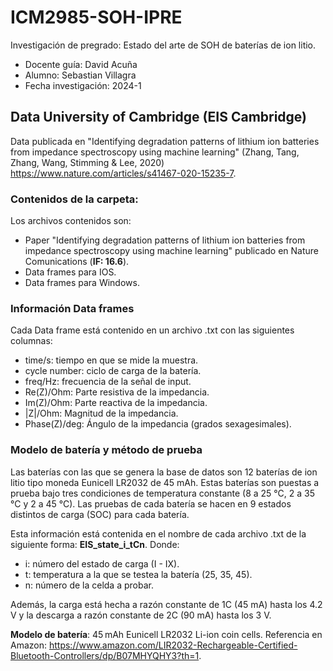 # ICM2985-SOH-IPRE
Investigación de pregrado: Estado del arte de SOH de baterías de ion litio.

* Docente guía: David Acuña
* Alumno: Sebastian Villagra
* Fecha investigación: 2024-1

## Data University of Cambridge (EIS Cambridge)
Data publicada en "Identifying degradation patterns of lithium ion batteries from impedance spectroscopy using machine learning" (Zhang, Tang, Zhang, Wang, Stimming & Lee, 2020) https://www.nature.com/articles/s41467-020-15235-7.

### Contenidos de la carpeta:
Los archivos contenidos son:
* Paper "Identifying degradation patterns of lithium ion batteries from impedance spectroscopy using machine learning" publicado en Nature Comunications (**IF: 16.6**).
* Data frames para IOS.
* Data frames para Windows.

### Información Data frames
Cada Data frame está contenido en un archivo .txt con las siguientes columnas:
* time/s: tiempo en que se mide la muestra.
* cycle number: ciclo de carga de la batería.
* freq/Hz: frecuencia de la señal de input.
* Re(Z)/Ohm: Parte resistiva de la impedancia.
* Im(Z)/Ohm: Parte reactiva de la impedancia.
* |Z|/Ohm: Magnitud de la impedancia.
* Phase(Z)/deg: Ángulo de la impedancia (grados sexagesimales).

### Modelo de batería y método de prueba
Las baterías con las que se genera la base de datos son 12 baterías de ion litio tipo moneda Eunicell LR2032 de 45 mAh. Estas baterías son puestas a prueba bajo tres condiciones de temperatura constante (8 a 25 °C, 2 a 35 °C y 2 a 45 °C). Las pruebas de cada batería se hacen en 9 estados distintos de carga (SOC) para cada batería. 

Esta información está contenida en el nombre de cada archivo .txt de la siguiente forma:
**EIS_state_i_tCn**. Donde:

* i: número del estado de carga (I - IX).
* t: temperatura a la que se testea la batería (25, 35, 45).
* n: número de la celda a probar.

Además, la carga está hecha a razón constante de 1C (45 mA) hasta los 4.2 V y la descarga a razón constante de 2C (90 mA) hasta los 3 V.

**Modelo de batería**: 45 mAh Eunicell LR2032 Li-ion coin cells.
Referencia en Amazon: https://www.amazon.com/LIR2032-Rechargeable-Certified-Bluetooth-Controllers/dp/B07MHYQHY3?th=1.


##
